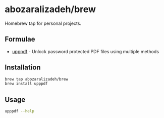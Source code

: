 # abozaralizadeh/brew

Homebrew tap for personal projects.

## Formulae

- [upppdf](Formula/upppdf.rb) - Unlock password protected PDF files using multiple methods

## Installation

```bash
brew tap abozaralizadeh/brew
brew install upppdf
```

## Usage

```bash
upppdf --help
```
